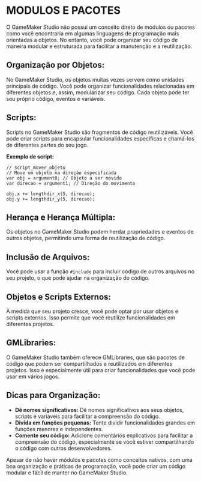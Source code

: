 # MODULOS E PACOTES
O GameMaker Studio não possui um conceito direto de módulos ou pacotes como você encontraria em algumas linguagens de programação mais orientadas a objetos. No entanto, você pode organizar seu código de maneira modular e estruturada para facilitar a manutenção e a reutilização.

## **Organização por Objetos:**
No GameMaker Studio, os objetos muitas vezes servem como unidades principais de código. Você pode organizar funcionalidades relacionadas em diferentes objetos e, assim, modularizar seu código. Cada objeto pode ter seu próprio código, eventos e variáveis.

## **Scripts:**
Scripts no GameMaker Studio são fragmentos de código reutilizáveis. Você pode criar scripts para encapsular funcionalidades específicas e chamá-los de diferentes partes do seu jogo.

**Exemplo de script:**
```gml
// script_mover_objeto
// Move um objeto na direção especificada
var obj = argument0; // Objeto a ser movido
var direcao = argument1; // Direção do movimento

obj.x += lengthdir_x(5, direcao);
obj.y += lengthdir_y(5, direcao);
```

## **Herança e Herança Múltipla:**
Os objetos no GameMaker Studio podem herdar propriedades e eventos de outros objetos, permitindo uma forma de reutilização de código.

## **Inclusão de Arquivos:**
Você pode usar a função `#include` para incluir código de outros arquivos no seu projeto, o que pode ajudar na organização do código.

## **Objetos e Scripts Externos:**
À medida que seu projeto cresce, você pode optar por usar objetos e scripts externos. Isso permite que você reutilize funcionalidades em diferentes projetos.

## **GMLibraries:**
O GameMaker Studio também oferece GMLibraries, que são pacotes de código que podem ser compartilhados e reutilizados em diferentes projetos. Isso é especialmente útil para criar funcionalidades que você pode usar em vários jogos.

## **Dicas para Organização:**
- **Dê nomes significativos:** Dê nomes significativos aos seus objetos, scripts e variáveis para facilitar a compreensão do código.
- **Divida em funções pequenas:** Tente dividir funcionalidades grandes em funções menores e independentes.
- **Comente seu código:** Adicione comentários explicativos para facilitar a compreensão do código, especialmente se você estiver compartilhando o código com outros desenvolvedores.

Apesar de não haver módulos e pacotes como conceitos nativos, com uma boa organização e práticas de programação, você pode criar um código modular e fácil de manter no GameMaker Studio. 